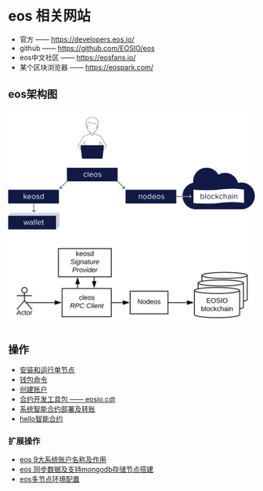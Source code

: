 # eos 相关网站

- 官方 —— <https://developers.eos.io/>
- github —— <https://github.com/EOSIO/eos>
- eos中文社区 —— <https://eosfans.io/>
- 某个区块浏览器 —— <https://eospark.com/>

## eos架构图

![eos框架图](eos.png)
![eos架构图](eos.svg)

## 操作

- [安装和运行单节点](eosio.start.md)
- [钱包命令](eosio.wallet.md)
- [创建账户](eosio.account.md)
- [合约开发工具包 —— eosio.cdt](eosio.cdt.md)
- [系统智能合约部署及转账](eosio.contract.md)
- [hello智能合约](eosio.hello.md)

### 扩展操作

- [eos 9大系统账户名称及作用](eosio.sysaccount.md)
- [eos 同步数据及支持mongodb存储节点搭建](eosio.sync.md)
- [eos多节点环境配置](eosio.multinode.md)

